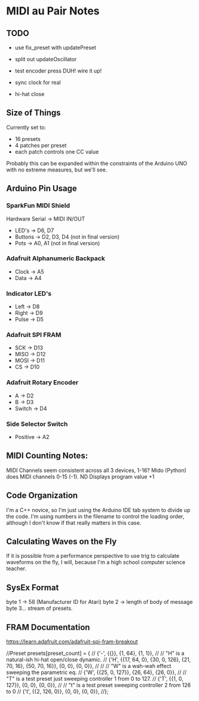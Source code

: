MIDI au Pair Notes
==================

TODO
----

* use fix_preset with updatePreset 
* split out updateOscillator
* test encoder press DUH! wire it up!

* sync clock for real
* hi-hat close

Size of Things
--------------

Currently set to:

* 16 presets
* 4 patches per preset
* each patch controls one CC value

Probably this can be expanded within the constraints of the 
Arduino UNO with no extreme measures, but we'll see.

Arduino Pin Usage
-----------------

### SparkFun MIDI Shield


Hardware Serial -> MIDI IN/OUT
* LED's -> D6, D7
* Buttons -> D2, D3, D4 (not in final version)
* Pots -> A0, A1 (not in final version)

### Adafruit Alphanumeric Backpack

* Clock -> A5
* Data -> A4

### Indicator LED's

* Left -> D8
* Right -> D9
* Pulse -> D5

### Adafruit SPI FRAM

* SCK -> D13
* MISO -> D12
* MOSI -> D11 
* CS -> D10

### Adafruit Rotary Encoder


* A -> D2
* B -> D3
* Switch -> D4

### Side Selector Switch

* Positive -> A2


MIDI Counting Notes:
--------------------

MIDI Channels seem consistent across all 3 devices, 1-16?
Mido (Python) does MIDI channels 0-15 (-1).
ND Displays program value +1

Code Organization
-----------------

I'm a C++ novice, so I'm just using the Arduino IDE tab system to divide up the code. I'm using numbers in the filename to control the loading order, although I don't know if that really matters in this case.

Calculating Waves on the Fly
----------------------------

If it is possible from a performance perspective to use trig to calculate waveforms on the fly, I will, because I'm a high school computer science teacher.

SysEx Format
------------

byte 1 -> 58 (Manufacturer ID for Atari)
byte 2 -> length of body of message
byte 3... stream of presets.

FRAM Documentation
------------------

https://learn.adafruit.com/adafruit-spi-fram-breakout


//Preset presets[preset_count] = {
//  {'-',  {{}}, {1, 64}, {1, 1}},
//  // "H" is a natural-ish hi-hat open/close dynamic.
//  {'H', {{17, 64, 0}, {30, 0, 126}, {21, 70, 16}, {50, 70, 16}}, {0, 0}, {0, 0}},
//
//  // "W" is a wah-wah effect sweeping the parametric eq.
//  {'W', {{25, 0, 127}}, {26, 64}, {26, 0}},
//  // "T" is a test preset just sweeping controller 1 from 0 to 127. 
//  {'T', {{1, 0, 127}}, {0, 0}, {0, 0}},
//  // "t" is a test preset sweeping controller 2 from 126 to 0
//  {'t', {{2, 126, 0}}, {0, 0}, {0, 0}},
//};
